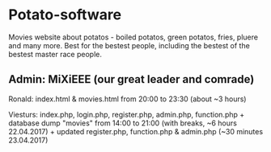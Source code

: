 # Potato-software
Movies website about potatos - boiled potatos, green potatos, fries, pluere and many more.
Best for the bestest people, including the bestest of the bestest master race people.

## Admin: MiXiEEE (our great leader and comrade)

Ronald: index.html & movies.html from 20:00 to 23:30 (about ~3 hours)


Viesturs: index.php, login.php, register.php, admin.php, function.php + database dump "movies" from 14:00 to 21:00 (with breaks,  ~6 hours 22.04.2017) + updated register.php, function.php & admin.php (~30 minutes 23.04.2017)
